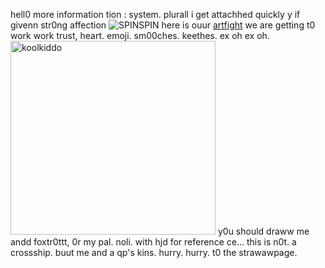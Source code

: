 hell0
more information tion : system. plurall
i get attachhed quickly y if givenn str0ng affection
![SPINSPIN](https://github.com/user-attachments/assets/275b9521-2727-42e1-890e-934bbfd7a906)
here is ouur [artfight](https://artfight.net/~CONFETTI_JESTER) we are getting t0 work work trust, heart. emoji.
sm00ches. keethes. ex oh ex oh.
<img width="328" height="310" alt="koolkiddo" src="https://github.com/user-attachments/assets/4c81a4db-e579-4e38-bc3d-ca2b93977a32" />
y0u should draww me andd foxtr0ttt, 0r my pal. noli. with hjd for reference ce... this is n0t. a crossship. buut me and a qp's kins. hurry. hurry. t0 the strawawpage.
